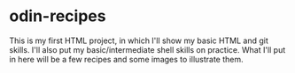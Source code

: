 # odin-recipes
This is my first HTML project, in which I'll show my basic HTML and git skills. 
I'll also put my basic/intermediate shell skills on practice.
What I'll put in here will be a few recipes and some images to illustrate them.


